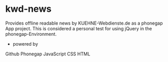 kwd-news
========

Provides offline readable news by KUEHNE-Webdienste.de as a phonegap App project. This is considered a personal test for using jQuery in the phonegap-Environment.


* powered by

Github
Phonegap
JavaScript
CSS
HTML
